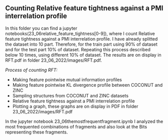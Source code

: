 
 ## Counting Relative feature tightness against a PMI interrelation profile
 In this folder you can find a jupyter notebooks(23_06relative_feature_tightness[0-9]), where I count Relative feature tightness against a PMI interrelation profile. I have already splitted the dataset into 10 part. Therefore, for the train part using 90% of dataset and for the test part 10% of dataset. Repeating this process described below 10 times, using different 10% of dataset. The results are on display in RFT.pdf in folder 23_06_2022/images/RFT.pdf.
 
 *Process of counting RFT:*
 - Making feature pointwise mutual information profiles
 - Making feature pointwise KL divergence profile between COCONUT and ZINC
 - Sampling structures from COCONUT and ZINC datasets
 - Relative feature tightness against a PMI interrelation profile
 - Plotting a graph, these graphs are on display in PDF in folder 23_06_2022/images/RFT.pdf


In the jupyter notebook 23_06themostfrequentfragment.ipynb I analyzed the most frequented combinations of fragments and also look at the Bits representing these fragments. 




